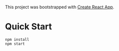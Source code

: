 This project was bootstrapped with [Create React App](https://github.com/facebook/create-react-app).

# Quick Start

```
npm install
npm start
```
